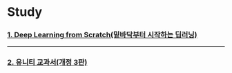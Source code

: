 # Study


### [1. Deep Learning from Scratch(밑바닥부터 시작하는 딥러닝)](https://github.com/BOSOEK/Study/tree/main/Book/Deep_Learning_from_Scratch)     

***
### [2. 유니티 교과서(개정 3판)]()
